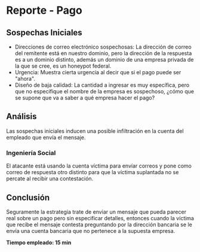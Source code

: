# Reporte - Pago
## Sospechas Iniciales
- Direcciones de correo electrónico sospechosas: La dirección de correo del remitente está en nuestro dominio, pero la dirección de la respuesta es a un dominio distinto, además un dominio de una empresa privada de la que se cree, es un honeypot federal.
- Urgencia: Muestra cierta urgencia al decir que si el pago puede ser "ahora".
- Diseño de baja calidad: La cantidad a ingresar es muy específica, pero que no especifique el nombre de la empresa es sospechoso, ¿cómo que se supone que va  a saber a qué empresa hacer el pago?

## Análisis
Las sospechas iniciales inducen una posible infiltración en la cuenta del empleado que envía el mensaje. 

### Ingeniería Social
El atacante está usando la cuenta víctima para envíar correos y pone como correo de respuesta otro distinto para que la víctima suplantada no se percate al recibir una contestación. 

## Conclusión
Seguramente la estrategia trate de enviar un mensaje que pueda parecer real sobre un pago pero sin especificar detalles, entonces cuando la víctima que recibe el mensaje contesta preguntando por la dirección bancaria se le envía una cuenta bancaria que no pertenece a la supuesta empresa.

**Tiempo empleado: 15 min**